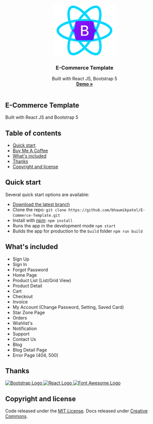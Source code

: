 <p align="center">
  <a href="https://e-commerce-template.surge.sh/">
    <img src="public/images/rb_logo.png" alt="RBE logo" target="_blank" width="200" height="165">
  </a>
</p>
<h3 align="center">E-Commerce Template</h3>

<p align="center">
 Built with React JS, Bootstrap 5
  <br>
  <a href="https://e-commerce-template.surge.sh/" target="_blank"><strong>Demo »</strong></a>
  <br>
  <br>

## E-Commerce Template

Built with React JS and Bootstrap 5

## Table of contents

- [Quick start](#quick-start)
- [Buy Me A Coffee](#buy-me-a-coffee)
- [What's included](#whats-included)
- [Thanks](#thanks)
- [Copyright and license](#copyright-and-license)

## Quick start

Several quick start options are available:

- [Download the latest branch](https://github.com/bhaumikpatel/E-Commerce-Template)
- Clone the repo: `git clone https://github.com/bhaumikpatel/E-Commerce-Template.git`
- Install with [npm](https://www.npmjs.com/): `npm install`
- Runs the app in the development mode `npm start`
- Builds the app for production to the `build` folder `npm run build`

## What's included

- Sign Up
- Sign In
- Forgot Password
- Home Page
- Product List (List/Grid View)
- Product Detail
- Cart
- Checkout
- Invoice
- My Account (Change Password, Setting, Saved Card)
- Star Zone Page
- Orders
- Wishlist's
- Notification
- Support
- Contact Us
- Blog
- Blog Detail Page
- Error Page (404, 500)

## Thanks

<a href="https://www.getbootstrap.com/" title="Bootstrap" target="_blank">
  <img src="https://v5.getbootstrap.com/docs/5.0/assets/brand/bootstrap-logo-shadow.png" alt="Bootstrap Logo" width="200" height="150">
</a>
<a href="https://reactjs.org/" title="React JS" target="_blank"><img src="https://reactjs.org/logo-180x180.png" alt="React Logo" width="180" height="180">
</a>
<a href="https://fontawesome.com/" title="Font Awesome" target="_blank"><img src="https://upload.wikimedia.org/wikipedia/commons/8/89/Font_Awesome_5_logo_black.svg" alt="Font Awesome Logo" width="180" height="180">
</a>

## Copyright and license

Code released under the [MIT License](https://github.com/twbs/bootstrap/blob/main/LICENSE). Docs released under [Creative Commons](https://creativecommons.org/licenses/by/3.0/).
